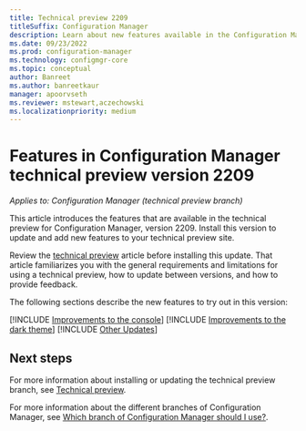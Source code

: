 ```yaml
---
title: Technical preview 2209
titleSuffix: Configuration Manager
description: Learn about new features available in the Configuration Manager technical preview branch version 2209.
ms.date: 09/23/2022
ms.prod: configuration-manager
ms.technology: configmgr-core
ms.topic: conceptual
author: Banreet
ms.author: banreetkaur
manager: apoorvseth
ms.reviewer: mstewart,aczechowski
ms.localizationpriority: medium
---
```


# Features in Configuration Manager technical preview version 2209

*Applies to: Configuration Manager (technical preview branch)*

This article introduces the features that are available in the technical preview for Configuration Manager, version 2209. Install this version to update and add new features to your technical preview site.<!-- baseline only statement:  When you install a new technical preview site, this release is also available as a baseline version.-->

Review the [technical preview](../technical-preview.md) article before installing this update. That article familiarizes you with the general requirements and limitations for using a technical preview, how to update between versions, and how to provide feedback.

The following sections describe the new features to try out in this version:

<!-- [!INCLUDE [Example feature name](includes/2208/1234567.md)] -->

[!INCLUDE [Improvements to the console](includes/2209/14908615.md)]
[!INCLUDE [Improvements to the dark theme](includes/2209/15346075.md)]
[!INCLUDE [Other Updates](includes/2209/14975011.md)]

<!-- ## General known issues  -->

<!--  [!INCLUDE [11018755](includes/2112/known-issue-11018755.md)] -->

## Next steps

For more information about installing or updating the technical preview branch, see [Technical preview](../technical-preview.md).

For more information about the different branches of Configuration Manager, see [Which branch of Configuration Manager should I use?](../../understand/which-branch-should-i-use.md).
